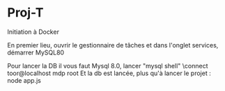 # Proj-T
Initiation à Docker

En premier lieu, ouvrir le gestionnaire de tâches et dans l'onglet services, démarrer MySQL80

Pour lancer la DB il vous faut Mysql 8.0, lancer "mysql shell"
\connect toor@localhost
mdp root
Et la db est lancée, plus qu'à lancer le projet :
node app.js


